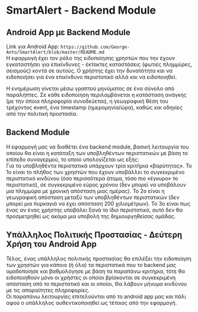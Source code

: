 # SmartAlert - Backend Module

## Android App με Backend Module

Link για Android App: `https://github.com/George-Anto/SmartAlert/blob/master/README.md`<br/>
Η εφαρμογή έχει τον ρόλο της ειδοποίησης χρηστών που την έχουν εγκαταστήσει για επικίνδυνες - έκτακτες καταστάσεις (φωτιές πλημμύρες, σεισμούς) κοντά σε αυτούς. Ο χρήστης έχει την δυνατότητα και να ειδοποιήσει για ένα επικίνδυνο περιστατικό αλλά και να ειδοποιηθεί.<br/>

Η ενημέρωση γίνεται μέσω γραπτού μηνύματος σε ένα σύνολο από παραλήπτες. Σε κάθε ειδοποίηση περιλαμβάνεται η κατάσταση ανάγκης (με την όποια πληροφορία συνοδεύεται), η γεωγραφική θέση του τρέχοντος event, ένα timestamp (ημερομηνία/ώρα), καθώς και οδηγίες από την πολιτική προστασία.

## Backend Module

Η εφαρμογή μας να διαθέτει ένα backend module, βασική λειτουργία του οποίου θα είναι η κατάταξη των υποβληθέντων περιστατικών με βάση το επίπεδο συναγερμού, το οποίο υπολογίζεται ως εξής:<br/>
Για τα υποβληθέντα περιστατικά υπάρχουν τρία κριτήρια «βαρύτητας». Το 1ο είναι το πλήθος των χρηστών που έχουν υποβάλλει το συγκεκριμένο περιστατικό κινδύνου (όσο περισσότερα άτομα, τόσο πιο «έγκυρο» το περιστατικό), σε συγκεκριμένο εύρος χρόνου (δεν μπορεί να υποβάλουν μια πλημμύρα με χρονική απόσταση μιας ημέρας). Το 2ο είναι η γεωγραφική απόσταση μεταξύ των υποβληθέντων περιστατικών (δεν μπορεί μια πυρκαγιά να έχει απόσταση 200 χιλιομέτρων). Το 3ο είναι πως ένας αν ένας χρήστης υποβάλει ξανά το ίδιο περιστατικό, αυτό δεν θα προσμετρηθεί ως ακόμα μια υποβολή της δημιουργηθείσας ομάδας.

## Υπάλληλος Πολιτικής Προστασίας - Δεύτερη Χρήση του Android App

Τέλος, ένας υπάλληλος πολιτικής προστασίας θα επιλέξει την ειδοποίηση των χρηστών για κάποιο (ή όλα) τα περιστατικά που το backend μας ομαδοποίησε και βαθμολόγησε με βάση τα παραπάνω κριτήρια, τότε θα ειδοποιηθούν μόνο οι χρήστες οι οποίοι βρίσκονται σε συγκεκριμένη απόσταση από το περιστατικό και οι οποίοι, Θα λάβουν μήνυμα κινδύνου με τις απαραίτητες πληροφορίες.<br/>
Οι παραπάνω λειτουργίες επιτελούνται από το android app μας και πάλι αφού ο υπάλληλος αυθεντικοποιηθεί ως τέτοιος από την εφαρμογή.
